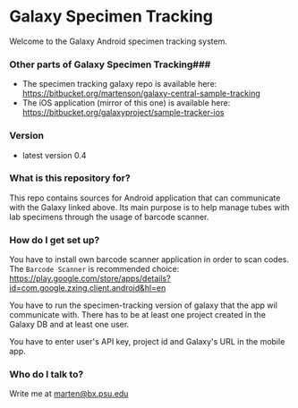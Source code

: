 # Galaxy Specimen Tracking #

Welcome to the Galaxy Android specimen tracking system.

### Other parts of Galaxy Specimen Tracking###
 * The specimen tracking galaxy repo is available here: https://bitbucket.org/martenson/galaxy-central-sample-tracking
 * The iOS application (mirror of this one) is available here: https://bitbucket.org/galaxyproject/sample-tracker-ios

### Version
 * latest version 0.4

### What is this repository for? ###

This repo contains sources for Android application that can communicate with the Galaxy linked above. Its main purpose is to help manage tubes with lab specimens through the usage of barcode scanner.

### How do I get set up? ###

You have to install own barcode scanner application in order to scan codes.
The `Barcode Scanner` is recommended choice: https://play.google.com/store/apps/details?id=com.google.zxing.client.android&hl=en

You have to run the specimen-tracking version of galaxy that the app wil communicate with. There has to be at least one project created in the Galaxy DB and at least one user.

You have to enter user's API key, project id and Galaxy's URL in the mobile app.


### Who do I talk to? ###

Write me at marten@bx.psu.edu
